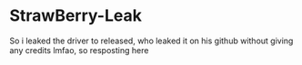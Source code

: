 # StrawBerry-Leak

So i leaked the driver to released, who leaked it on his github without giving any credits lmfao, so resposting here
